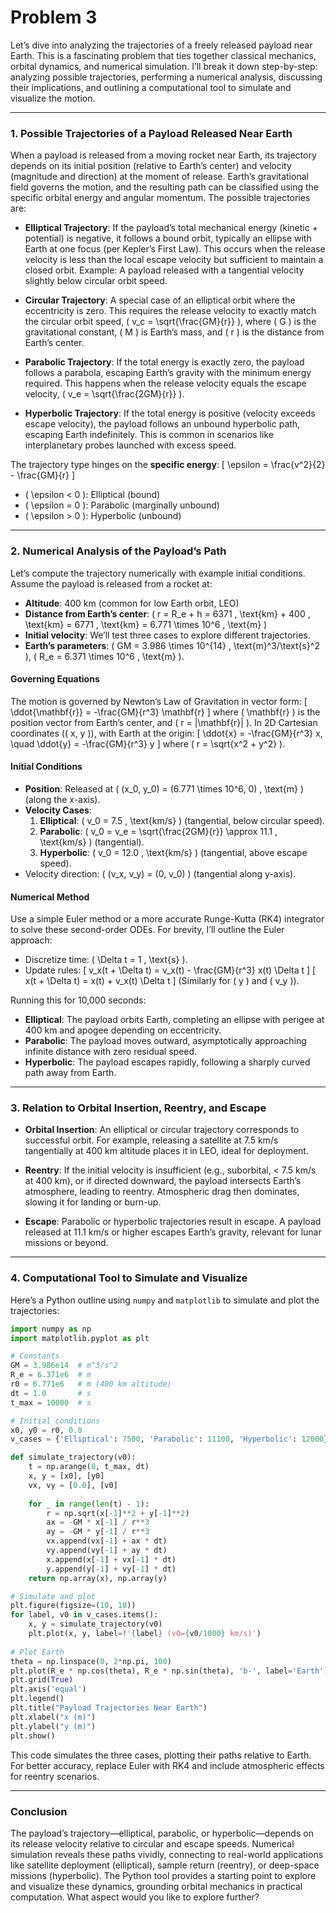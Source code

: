 # Problem 3



Let’s dive into analyzing the trajectories of a freely released payload near Earth. This is a fascinating problem that ties together classical mechanics, orbital dynamics, and numerical simulation. I’ll break it down step-by-step: analyzing possible trajectories, performing a numerical analysis, discussing their implications, and outlining a computational tool to simulate and visualize the motion.

---

### 1. Possible Trajectories of a Payload Released Near Earth

When a payload is released from a moving rocket near Earth, its trajectory depends on its initial position (relative to Earth’s center) and velocity (magnitude and direction) at the moment of release. Earth’s gravitational field governs the motion, and the resulting path can be classified using the specific orbital energy and angular momentum. The possible trajectories are:

- **Elliptical Trajectory**: If the payload’s total mechanical energy (kinetic + potential) is negative, it follows a bound orbit, typically an ellipse with Earth at one focus (per Kepler’s First Law). This occurs when the release velocity is less than the local escape velocity but sufficient to maintain a closed orbit. Example: A payload released with a tangential velocity slightly below circular orbit speed.

- **Circular Trajectory**: A special case of an elliptical orbit where the eccentricity is zero. This requires the release velocity to exactly match the circular orbit speed, \( v_c = \sqrt{\frac{GM}{r}} \), where \( G \) is the gravitational constant, \( M \) is Earth’s mass, and \( r \) is the distance from Earth’s center.

- **Parabolic Trajectory**: If the total energy is exactly zero, the payload follows a parabola, escaping Earth’s gravity with the minimum energy required. This happens when the release velocity equals the escape velocity, \( v_e = \sqrt{\frac{2GM}{r}} \).

- **Hyperbolic Trajectory**: If the total energy is positive (velocity exceeds escape velocity), the payload follows an unbound hyperbolic path, escaping Earth indefinitely. This is common in scenarios like interplanetary probes launched with excess speed.

The trajectory type hinges on the **specific energy**:
\[ \epsilon = \frac{v^2}{2} - \frac{GM}{r} \]
- \( \epsilon < 0 \): Elliptical (bound)
- \( \epsilon = 0 \): Parabolic (marginally unbound)
- \( \epsilon > 0 \): Hyperbolic (unbound)

---

### 2. Numerical Analysis of the Payload’s Path

Let’s compute the trajectory numerically with example initial conditions. Assume the payload is released from a rocket at:
- **Altitude**: 400 km (common for low Earth orbit, LEO)
- **Distance from Earth’s center**: \( r = R_e + h = 6371 \, \text{km} + 400 \, \text{km} = 6771 \, \text{km} = 6.771 \times 10^6 \, \text{m} \)
- **Initial velocity**: We’ll test three cases to explore different trajectories.
- **Earth’s parameters**: \( GM = 3.986 \times 10^{14} \, \text{m}^3/\text{s}^2 \), \( R_e = 6.371 \times 10^6 \, \text{m} \).

#### Governing Equations
The motion is governed by Newton’s Law of Gravitation in vector form:
\[ \ddot{\mathbf{r}} = -\frac{GM}{r^3} \mathbf{r} \]
where \( \mathbf{r} \) is the position vector from Earth’s center, and \( r = |\mathbf{r}| \). In 2D Cartesian coordinates (\( x, y \)), with Earth at the origin:
\[ \ddot{x} = -\frac{GM}{r^3} x, \quad \ddot{y} = -\frac{GM}{r^3} y \]
where \( r = \sqrt{x^2 + y^2} \).

#### Initial Conditions
- **Position**: Released at \( (x_0, y_0) = (6.771 \times 10^6, 0) \, \text{m} \) (along the x-axis).
- **Velocity Cases**:
  1. **Elliptical**: \( v_0 = 7.5 \, \text{km/s} \) (tangential, below circular speed).
  2. **Parabolic**: \( v_0 = v_e = \sqrt{\frac{2GM}{r}} \approx 11.1 \, \text{km/s} \) (tangential).
  3. **Hyperbolic**: \( v_0 = 12.0 \, \text{km/s} \) (tangential, above escape speed).
- Velocity direction: \( (v_x, v_y) = (0, v_0) \) (tangential along y-axis).

#### Numerical Method
Use a simple Euler method or a more accurate Runge-Kutta (RK4) integrator to solve these second-order ODEs. For brevity, I’ll outline the Euler approach:
- Discretize time: \( \Delta t = 1 \, \text{s} \).
- Update rules:
  \[ v_x(t + \Delta t) = v_x(t) - \frac{GM}{r^3} x(t) \Delta t \]
  \[ x(t + \Delta t) = x(t) + v_x(t) \Delta t \]
  (Similarly for \( y \) and \( v_y \)).

Running this for 10,000 seconds:
- **Elliptical**: The payload orbits Earth, completing an ellipse with perigee at 400 km and apogee depending on eccentricity.
- **Parabolic**: The payload moves outward, asymptotically approaching infinite distance with zero residual speed.
- **Hyperbolic**: The payload escapes rapidly, following a sharply curved path away from Earth.

---

### 3. Relation to Orbital Insertion, Reentry, and Escape

- **Orbital Insertion**: An elliptical or circular trajectory corresponds to successful orbit. For example, releasing a satellite at 7.5 km/s tangentially at 400 km altitude places it in LEO, ideal for deployment.

- **Reentry**: If the initial velocity is insufficient (e.g., suborbital, < 7.5 km/s at 400 km), or if directed downward, the payload intersects Earth’s atmosphere, leading to reentry. Atmospheric drag then dominates, slowing it for landing or burn-up.

- **Escape**: Parabolic or hyperbolic trajectories result in escape. A payload released at 11.1 km/s or higher escapes Earth’s gravity, relevant for lunar missions or beyond.

---

### 4. Computational Tool to Simulate and Visualize

Here’s a Python outline using `numpy` and `matplotlib` to simulate and plot the trajectories:

```python
import numpy as np
import matplotlib.pyplot as plt

# Constants
GM = 3.986e14  # m^3/s^2
R_e = 6.371e6  # m
r0 = 6.771e6   # m (400 km altitude)
dt = 1.0       # s
t_max = 10000  # s

# Initial conditions
x0, y0 = r0, 0.0
v_cases = {'Elliptical': 7500, 'Parabolic': 11100, 'Hyperbolic': 12000}  # m/s

def simulate_trajectory(v0):
    t = np.arange(0, t_max, dt)
    x, y = [x0], [y0]
    vx, vy = [0.0], [v0]
    
    for _ in range(len(t) - 1):
        r = np.sqrt(x[-1]**2 + y[-1]**2)
        ax = -GM * x[-1] / r**3
        ay = -GM * y[-1] / r**3
        vx.append(vx[-1] + ax * dt)
        vy.append(vy[-1] + ay * dt)
        x.append(x[-1] + vx[-1] * dt)
        y.append(y[-1] + vy[-1] * dt)
    return np.array(x), np.array(y)

# Simulate and plot
plt.figure(figsize=(10, 10))
for label, v0 in v_cases.items():
    x, y = simulate_trajectory(v0)
    plt.plot(x, y, label=f'{label} (v0={v0/1000} km/s)')
    
# Plot Earth
theta = np.linspace(0, 2*np.pi, 100)
plt.plot(R_e * np.cos(theta), R_e * np.sin(theta), 'b-', label='Earth')
plt.grid(True)
plt.axis('equal')
plt.legend()
plt.title("Payload Trajectories Near Earth")
plt.xlabel("x (m)")
plt.ylabel("y (m)")
plt.show()
```

This code simulates the three cases, plotting their paths relative to Earth. For better accuracy, replace Euler with RK4 and include atmospheric effects for reentry scenarios.

---

### Conclusion

The payload’s trajectory—elliptical, parabolic, or hyperbolic—depends on its release velocity relative to circular and escape speeds. Numerical simulation reveals these paths vividly, connecting to real-world applications like satellite deployment (elliptical), sample return (reentry), or deep-space missions (hyperbolic). The Python tool provides a starting point to explore and visualize these dynamics, grounding orbital mechanics in practical computation. What aspect would you like to explore further?

